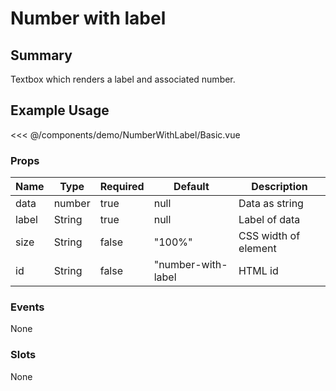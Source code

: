 <script setup>
import Basic from './demo/NumberWithLabel/Basic.vue'
</script>

# Number with label

## Summary

Textbox which renders a label and associated number.

## Example Usage

<DemoContainer>
  <Basic/>
</DemoContainer>

<<< @/components/demo/NumberWithLabel/Basic.vue

### Props

| Name | Type | Required | Default | Description |
| ---- | ---- | ---- |------- | ----------- |
| data | number| true | null   | Data as string |
| label | String | true | null | Label of data |
| size | String | false | "100%" | CSS width of element |
| id | String | false | "number-with-label | HTML id |

### Events

None

### Slots

None
